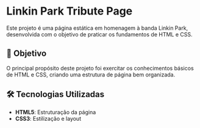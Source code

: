 # Linkin Park Tribute Page

Este projeto é uma página estática em homenagem à banda Linkin Park, desenvolvida com o objetivo de praticar os fundamentos de HTML e CSS.

## 📌 Objetivo
O principal propósito deste projeto foi exercitar os conhecimentos básicos de HTML e CSS, criando uma estrutura de página bem organizada.

## 🛠️ Tecnologias Utilizadas
- **HTML5**: Estruturação da página
- **CSS3**: Estilização e layout
